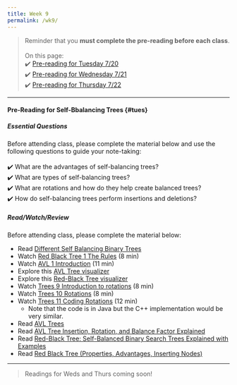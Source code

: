 ```yaml
---
title: Week 9
permalink: /wk9/
---
```


> Reminder that you **must complete the pre-reading before each class**.
<br><br>
On this page:  
✔️ [Pre-reading for Tuesday 7/20](#tues)  
✔️ [Pre-reading for Wednesday 7/21](#weds)  
✔️ [Pre-reading for Thursday 7/22](#thurs)

---

#### Pre-Reading for Self-Bbalancing Trees {#tues}

##### Essential Questions
Before attending class, please complete the material below and use the following questions to guide your note-taking:  
<br>
✔️ What are the advantages of self-balancing trees?  
✔️ What are types of self-balancing trees?  
✔️ What are rotations and how do they help create balanced trees?  
✔️ How do self-balancing trees perform insertions and deletions?  

##### Read/Watch/Review
Before attending class, please complete the material below:
- Read [Different Self Balancing Binary Trees](https://iq.opengenus.org/different-self-balancing-binary-trees/)
- Watch [Red Black Tree 1 The Rules](https://www.youtube.com/watch?v=nMExd4DthdA) (8 min)
- Watch [AVL 1 Introduction](https://www.youtube.com/watch?v=-9sHvAnLN_w) (11 min)
- Explore this [AVL Tree visualizer](https://www.cs.usfca.edu/~galles/visualization/AVLtree.html)
- Explore this [Red-Black Tree visualizer](https://www.cs.usfca.edu/~galles/visualization/RedBlack.html)
- Watch [Trees 9 Introduction to rotations](https://www.youtube.com/watch?v=M0Y3kDuyUCU) (8 min)
- Watch [Trees 10 Rotations](https://www.youtube.com/watch?v=NczBLeco6XA) (8 min)
- Watch [Trees 11 Coding Rotations](https://www.youtube.com/watch?v=Y-nmgO8ALjM) (12 min)
	- Note that the code is in Java but the C++ implementation would be very similar.
- Read [AVL Trees](https://www.w3schools.in/data-structures-tutorial/avl-trees/)
- Read [AVL Tree Insertion, Rotation, and Balance Factor Explained](https://www.freecodecamp.org/news/avl-tree-insertion-rotation-and-balance-factor/)
- Read [Red-Black Tree: Self-Balanced Binary Search Trees Explained with Examples](https://www.freecodecamp.org/news/red-black-trees/)
- Read [Red Black Tree (Properties, Advantages, Inserting Nodes)](https://www.includehelp.com/data-structure-tutorial/red-black-tree.aspx)

---

> Readings for Weds and Thurs coming soon!

